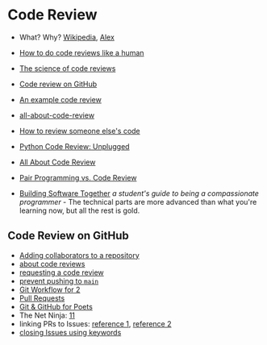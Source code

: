 # Code Review

- What? Why? [Wikipedia](https://en.wikipedia.org/wiki/Code_review), [Alex](https://dzone.com/articles/what-is-code-review-and-why-do-you-need-it)
- [How to do code reviews like a human](https://www.youtube.com/watch?v=0t4_MfHgb_A)
- [The science of code reviews](https://www.youtube.com/watch?v=EyL7mqwpZhk)
- [Code review on GitHub](https://www.youtube.com/watch?v=HW0RPaJqm4g)
- [An example code review](https://www.youtube.com/watch?v=cix7wQSsN7U)
- [all-about-code-review](https://github.com/mgreiler/all-about-code-review)
- [How to review someone else's code](https://www.youtube.com/watch?v=0t4_MfHgb_A)
- [Python Code Review: Unplugged](https://www.youtube.com/playlist?list=PLP8GkvaIxJP2kFnZE14YKDNtzw9gTB0lK)
- [All About Code Review](https://github.com/mgreiler/all-about-code-review)
- [Pair Programming vs. Code Review](https://blog.codinghorror.com/pair-programming-vs-code-reviews/)

- [Building Software Together](https://buildtogether.tech/) _a student's guide
  to being a compassionate programmer_ - The technical parts are more advanced
  than what you're learning now, but all the rest is gold.

## Code Review on GitHub

- [Adding collaborators to a repository](https://www.youtube.com/watch?v=p49LRx3hYI8)
- [about code reviews](https://help.github.com/en/github/collaborating-with-issues-and-pull-requests/about-pull-request-reviews)
- [requesting a code review](https://help.github.com/en/github/collaborating-with-issues-and-pull-requests/requesting-a-pull-request-review)
- [prevent pushing to `main`](https://stackoverflow.com/a/57685576)
- [Git Workflow for 2](https://github.com/hackyourfuturebelgium/git-workflow-workshop-for-two)
- [Pull Requests](https://www.youtube.com/watch?v=2M16faxEQsg)
- [Git & GitHub for Poets](https://www.youtube.com/watch?v=BCQHnlnPusY&list=PLRqwX-V7Uu6ZF9C0YMKuns9sLDzK6zoiV)
- The Net Ninja:
  [11](https://www.youtube.com/watch?v=MnUd31TvBoU&list=PL4cUxeGkcC9goXbgTDQ0n_4TBzOO0ocPR&index=11)
- linking PRs to Issues:
  [reference 1](https://help.github.com/en/github/managing-your-work-on-github/linking-a-pull-request-to-an-issue),
  [reference 2](https://help.github.com/articles/autolinked-references-and-urls/)
- [closing Issues using keywords](https://help.github.com/en/enterprise/2.16/user/github/managing-your-work-on-github/closing-issues-using-keywords)
